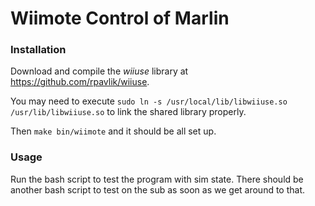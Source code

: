 # Wiimote Control of Marlin

### Installation

Download and compile the *wiiuse* library at https://github.com/rpavlik/wiiuse.

You may need to execute `sudo ln -s /usr/local/lib/libwiiuse.so /usr/lib/libwiiuse.so` to link the shared library properly.

Then `make bin/wiimote` and it should be all set up.

### Usage

Run the bash script to test the program with sim state. There should be another bash script to test on the sub as soon as we get around to that.

